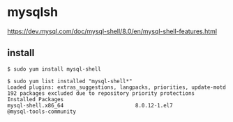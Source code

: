 # mysqlsh
https://dev.mysql.com/doc/mysql-shell/8.0/en/mysql-shell-features.html



## install 
```
$ sudo yum install mysql-shell
```
```
$ sudo yum list installed "mysql-shell*"
Loaded plugins: extras_suggestions, langpacks, priorities, update-motd
192 packages excluded due to repository priority protections
Installed Packages
mysql-shell.x86_64                       8.0.12-1.el7                       @mysql-tools-community
```
